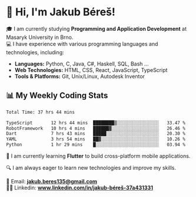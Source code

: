 # 👋 Hi, I'm Jakub Béreš!

🎓 I am currently studying **Programming and Application Development** at Masaryk University in Brno.  
💻 I have experience with various programming languages and technologies, including:  
   - **Languages:** Python, C, Java, C#, Haskell, SQL, Bash ...  
   - **Web Technologies:** HTML, CSS, React, JavaScript, TypeScript  
   - **Tools & Platforms:** Git, Unix/Linux, Autodesk Inventor

## 📊 My Weekly Coding Stats
<!--START_SECTION:waka-->

```txt
Total Time: 37 hrs 44 mins

TypeScript       12 hrs 44 mins  ████████▒░░░░░░░░░░░░░░░░   33.47 %
RobotFramework   10 hrs 4 mins   ██████▓░░░░░░░░░░░░░░░░░░   26.46 %
Dart             7 hrs 43 mins   █████░░░░░░░░░░░░░░░░░░░░   20.30 %
YAML             3 hrs 54 mins   ██▓░░░░░░░░░░░░░░░░░░░░░░   10.26 %
Python           1 hr 29 mins    █░░░░░░░░░░░░░░░░░░░░░░░░   03.94 %
```

<!--END_SECTION:waka-->

🚀 I am currently learning **Flutter** to build cross-platform mobile applications.  

🔍 I am always eager to learn new technologies and improve my skills.  

📩 Email:        **jakub.beres135@gmail.com**  
🧑‍💻 Linkedin:     **www.linkedin.com/in/jakub-béreš-37a431331**


